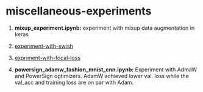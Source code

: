 # miscellaneous-experiments
1. **mixup_experiment.ipynb:** experiment with mixup data augmentation in keras

2. [experiment-with-swish](https://github.com/shaoanlu/experiment-with-swish)

3. [expriment-with-focal-loss](https://github.com/shaoanlu/expriment-with-focal-loss)

4. **powersign_adamw_fashion_mnist_cnn.ipynb:** Experiment with AdmaW and PowerSign optimizers. AdamW achieved lower val. loss while the val_acc and training loss are on par with Adam.
